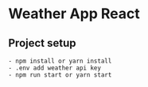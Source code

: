 # Weather App React

## Project setup

```
- npm install or yarn install
- .env add weather api key
- npm run start or yarn start
```